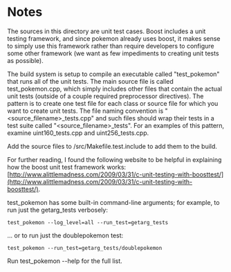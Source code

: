 # Notes
The sources in this directory are unit test cases.  Boost includes a
unit testing framework, and since pokemon already uses boost, it makes
sense to simply use this framework rather than require developers to
configure some other framework (we want as few impediments to creating
unit tests as possible).

The build system is setup to compile an executable called "test_pokemon"
that runs all of the unit tests.  The main source file is called
test_pokemon.cpp, which simply includes other files that contain the
actual unit tests (outside of a couple required preprocessor
directives).  The pattern is to create one test file for each class or
source file for which you want to create unit tests.  The file naming
convention is "<source_filename>_tests.cpp" and such files should wrap
their tests in a test suite called "<source_filename>_tests".  For an
examples of this pattern, examine uint160_tests.cpp and
uint256_tests.cpp.

Add the source files to /src/Makefile.test.include to add them to the build.

For further reading, I found the following website to be helpful in
explaining how the boost unit test framework works:
[http://www.alittlemadness.com/2009/03/31/c-unit-testing-with-boosttest/](http://www.alittlemadness.com/2009/03/31/c-unit-testing-with-boosttest/).

test_pokemon has some built-in command-line arguments; for
example, to run just the getarg_tests verbosely:

    test_pokemon --log_level=all --run_test=getarg_tests

... or to run just the doublepokemon test:

    test_pokemon --run_test=getarg_tests/doublepokemon

Run  test_pokemon --help   for the full list.

